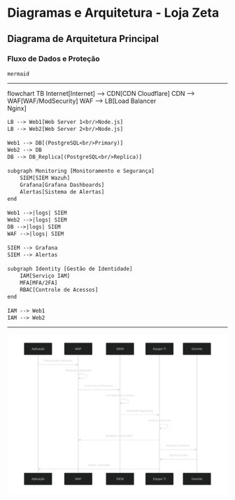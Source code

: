

# Diagramas e Arquitetura - Loja Zeta

## Diagrama de Arquitetura Principal

### Fluxo de Dados e Proteção
    
    mermaid
---
flowchart TB
    Internet[Internet] --> CDN[CDN Cloudflare]
    CDN --> WAF[WAF/ModSecurity]
    WAF --> LB[Load Balancer<br/>Nginx]
    
    LB --> Web1[Web Server 1<br/>Node.js]
    LB --> Web2[Web Server 2<br/>Node.js]
    
    Web1 --> DB[(PostgreSQL<br/>Primary)]
    Web2 --> DB
    DB --> DB_Replica[(PostgreSQL<br/>Replica)]
    
    subgraph Monitoring [Monitoramento e Segurança]
        SIEM[SIEM Wazuh]
        Grafana[Grafana Dashboards]
        Alertas[Sistema de Alertas]
    end
    
    Web1 -->|logs| SIEM
    Web2 -->|logs| SIEM
    DB -->|logs| SIEM
    WAF -->|logs| SIEM
    
    SIEM --> Grafana
    SIEM --> Alertas
    
    subgraph Identity [Gestão de Identidade]
        IAM[Serviço IAM]
        MFA[MFA/2FA]
        RBAC[Controle de Acessos]
    end
    
    IAM --> Web1
    IAM --> Web2
---
   
 ![alt text](/imagens/diagrama_fluxo.svg)
    